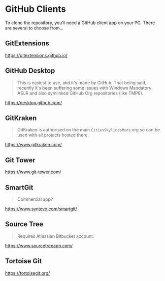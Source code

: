 # GitHub Clients

To clone the repository, you'll need a GitHub client app on your PC. There are several to choose from...

## GitExtensions

https://gitextensions.github.io/

## GitHub Desktop

> This is easiest to use, and it's made by GitHub. That being said, recently it's been suffering some issues with
> Windows Mandatory ASLR and also symlinked GitHub Org repositories (like TMPE).

https://desktop.github.com/

## GitKraken

> GitKraken is authorised on the main `CitiesSkylinesMods` org so can be used with all projects hosted there.

https://www.gitkraken.com/

## Git Tower

https://www.git-tower.com/

## SmartGit

> Commercial app?

https://www.syntevo.com/smartgit/

## Source Tree

> Requires Atlassian Bitbucket account.

https://www.sourcetreeapp.com/

## Tortoise Git

https://tortoisegit.org/